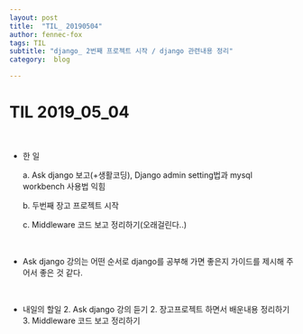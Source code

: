 ```yaml
---
layout: post
title:  "TIL_ 20190504"
author: fennec-fox
tags: TIL
subtitle: "django_ 2번째 프로젝트 시작 / django 관련내용 정리"
category:  blog

---
```




# TIL 2019_05_04

<br>

- 한 일
  
  a. Ask django 보고(+생활코딩), Django admin setting법과 mysql workbench 사용법 익힘 
  
  b. 두번째 장고 프로젝트 시작
  
  c. Middleware 코드 보고 정리하기(오래걸린다..)

<br>

- Ask django 강의는 어떤 순서로 django를 공부해 가면 좋은지 가이드를 제시해 주어서 좋은 것 같다. 

<br>

- 내일의 할일
  2. Ask django 강의 듣기
  2. 장고프로젝트 하면서 배운내용 정리하기
  3. Middleware 코드 보고 정리하기

